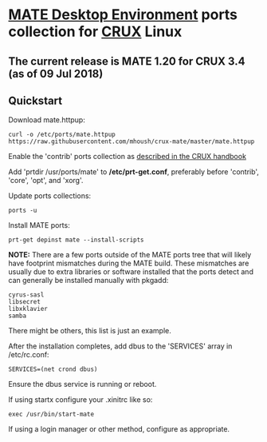 # [MATE Desktop Environment](http://www.mate-desktop.org/) ports collection for [CRUX](https://crux.nu/) Linux #

## The current release is MATE 1.20 for CRUX 3.4 (as of 09 Jul 2018) ##

## Quickstart ##

Download mate.httpup:

```
curl -o /etc/ports/mate.httpup https://raw.githubusercontent.com/mhoush/crux-mate/master/mate.httpup
```

Enable the 'contrib' ports collection as [described in the CRUX handbook](https://crux.nu/Main/Handbook3-2#ntoc42)

Add 'prtdir /usr/ports/mate' to **/etc/prt-get.conf**, preferably before 'contrib', 'core', 'opt', and 'xorg'.

Update ports collections:

```
ports -u
```

Install MATE ports:

```
prt-get depinst mate --install-scripts
```

**NOTE:** There are a few ports outside of the MATE ports tree that will likely have footprint mismatches during the MATE build. These mismatches are usually due to extra libraries or software installed that the ports detect and can generally be installed manually with pkgadd:

```
cyrus-sasl
libsecret
libxklavier
samba
```

There might be others, this list is just an example.

After the installation completes, add dbus to the 'SERVICES' array in /etc/rc.conf:

```
SERVICES=(net crond dbus)
```

Ensure the dbus service is running or reboot.

If using startx configure your .xinitrc like so:

```
exec /usr/bin/start-mate
```

If using a login manager or other method, configure as appropriate.
